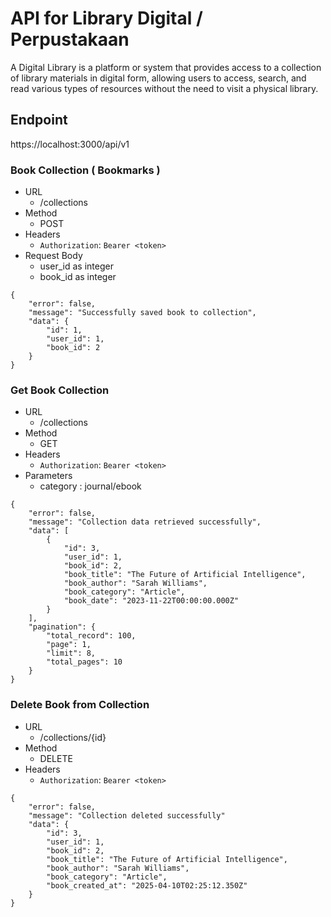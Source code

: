 # API for Library Digital / Perpustakaan
A Digital Library is a platform or system that provides access to a collection of library materials in digital form, allowing users to access, search, and read various types of resources without the need to visit a physical library.

## Endpoint
https://localhost:3000/api/v1

### Book Collection ( Bookmarks )
- URL
    - /collections
- Method
    - POST
- Headers
    - `Authorization`: `Bearer <token>`
- Request Body
    - user_id as integer
    - book_id as integer
```Response
{
    "error": false,
    "message": "Successfully saved book to collection",
    "data": {
        "id": 1,
        "user_id": 1,
        "book_id": 2
    }
}
```

### Get Book Collection
- URL
    - /collections
- Method
    - GET
- Headers
    - `Authorization`: `Bearer <token>`
- Parameters
    - category : journal/ebook
```Response
{
    "error": false,
    "message": "Collection data retrieved successfully",
    "data": [
        {
            "id": 3,
            "user_id": 1,
            "book_id": 2,
            "book_title": "The Future of Artificial Intelligence",
            "book_author": "Sarah Williams",
            "book_category": "Article",
            "book_date": "2023-11-22T00:00:00.000Z"
        }
    ],
    "pagination": {
        "total_record": 100,
        "page": 1,
        "limit": 8,
        "total_pages": 10
    }
}
```

### Delete Book from Collection
- URL
    - /collections/{id}
- Method
    - DELETE
- Headers
    - `Authorization`: `Bearer <token>`
```Response
{
    "error": false,
    "message": "Collection deleted successfully"
    "data": {
        "id": 3,
        "user_id": 1,
        "book_id": 2,
        "book_title": "The Future of Artificial Intelligence",
        "book_author": "Sarah Williams",
        "book_category": "Article",
        "book_created_at": "2025-04-10T02:25:12.350Z"
    }
}
```